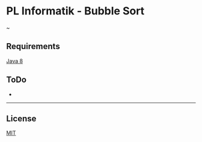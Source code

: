 # PL Informatik - Bubble Sort

~

## Requirements

[Java 8](http://www.oracle.com/technetwork/java/javase/downloads/jdk8-downloads-2133151.html)


## ToDo

* 











-----------------------------------------------------------------------------------------------------------------------------------------

## License
[MIT](https://choosealicense.com/licenses/mit/)